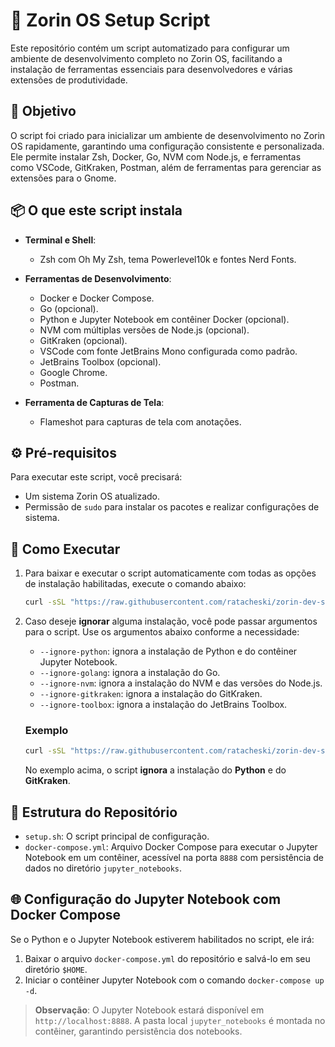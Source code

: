 # 🐧 Zorin OS Setup Script

Este repositório contém um script automatizado para configurar um ambiente de desenvolvimento completo no Zorin OS, facilitando a instalação de ferramentas essenciais para desenvolvedores e várias extensões de produtividade.

## 🎯 Objetivo

O script foi criado para inicializar um ambiente de desenvolvimento no Zorin OS rapidamente, garantindo uma configuração consistente e personalizada. Ele permite instalar Zsh, Docker, Go, NVM com Node.js, e ferramentas como VSCode, GitKraken, Postman, além de ferramentas para gerenciar as extensões para o Gnome.

## 📦 O que este script instala

- **Terminal e Shell**:
  - Zsh com Oh My Zsh, tema Powerlevel10k e fontes Nerd Fonts.

- **Ferramentas de Desenvolvimento**:
  - Docker e Docker Compose.
  - Go (opcional).
  - Python e Jupyter Notebook em contêiner Docker (opcional).
  - NVM com múltiplas versões de Node.js (opcional).
  - GitKraken (opcional).
  - VSCode com fonte JetBrains Mono configurada como padrão.
  - JetBrains Toolbox (opcional).
  - Google Chrome.
  - Postman.

- **Ferramenta de Capturas de Tela**:
  - Flameshot para capturas de tela com anotações.

## ⚙️ Pré-requisitos

Para executar este script, você precisará:
- Um sistema Zorin OS atualizado.
- Permissão de `sudo` para instalar os pacotes e realizar configurações de sistema.

## 🚀 Como Executar

1. Para baixar e executar o script automaticamente com todas as opções de instalação habilitadas, execute o comando abaixo:

   ```bash
   curl -sSL "https://raw.githubusercontent.com/ratacheski/zorin-dev-setup/main/setup.sh" | sudo bash
   ```

2. Caso deseje **ignorar** alguma instalação, você pode passar argumentos para o script. Use os argumentos abaixo conforme a necessidade:

   - `--ignore-python`: ignora a instalação de Python e do contêiner Jupyter Notebook.
   - `--ignore-golang`: ignora a instalação do Go.
   - `--ignore-nvm`: ignora a instalação do NVM e das versões do Node.js.
   - `--ignore-gitkraken`: ignora a instalação do GitKraken.
   - `--ignore-toolbox`: ignora a instalação do JetBrains Toolbox.

   ### Exemplo

   ```bash
   curl -sSL "https://raw.githubusercontent.com/ratacheski/zorin-dev-setup/main/setup.sh" | sudo bash -s -- --ignore-python --ignore-gitkraken
   ```

   No exemplo acima, o script **ignora** a instalação do **Python** e do **GitKraken**.

## 📂 Estrutura do Repositório

- `setup.sh`: O script principal de configuração.
- `docker-compose.yml`: Arquivo Docker Compose para executar o Jupyter Notebook em um contêiner, acessível na porta `8888` com persistência de dados no diretório `jupyter_notebooks`.

## 🌐 Configuração do Jupyter Notebook com Docker Compose

Se o Python e o Jupyter Notebook estiverem habilitados no script, ele irá:
1. Baixar o arquivo `docker-compose.yml` do repositório e salvá-lo em seu diretório `$HOME`.
2. Iniciar o contêiner Jupyter Notebook com o comando `docker-compose up -d`.

> **Observação**: O Jupyter Notebook estará disponível em `http://localhost:8888`. A pasta local `jupyter_notebooks` é montada no contêiner, garantindo persistência dos notebooks.
